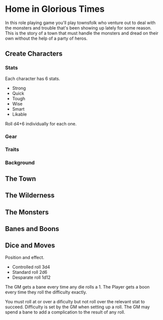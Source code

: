 # Home in Glorious Times

In this role playing game you'll play townsfolk who venture out to deal with
the monsters and trouble that's been showing up lately for some reason. This is
the story of a town that must handle the monsters and dread on their own
without the help of a party of heros.

## Create Characters

### Stats

Each character has 6 stats. 

* Strong
* Quick
* Tough
* Wise
* Smart
* Likable

Roll d4+6 individually for each one.

### Gear

### Traits

### Background

## The Town

## The Wilderness

## The Monsters

## Banes and Boons

## Dice and Moves

Position and effect.

* Controlled roll 3d4
* Standard roll 2d6
* Desparate roll 1d12

The GM gets a bane every time any die rolls a 1.
The Player gets a boon every time they roll the difficulty exactly.

You must roll at or over a dificulty but not roll over the relevant stat to
succeed. Difficulty is set by the GM when setting up a roll. The GM may spend a bane to add a complication to the result of any roll. 
